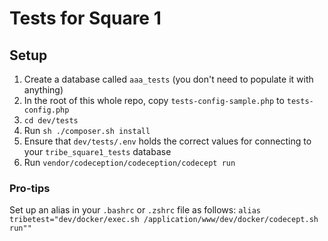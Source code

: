 # Tests for Square 1

## Setup

1. Create a database called `aaa_tests` (you don't need to populate it with anything)
1. In the root of this whole repo, copy `tests-config-sample.php` to `tests-config.php`
1. `cd dev/tests`
1. Run `sh ./composer.sh install`
1. Ensure that `dev/tests/.env` holds the correct values for connecting to your `tribe_square1_tests` database
1. Run `vendor/codeception/codeception/codecept run`

### Pro-tips

Set up an alias in your `.bashrc` or `.zshrc` file as follows: `alias tribetest="dev/docker/exec.sh /application/www/dev/docker/codecept.sh run""`